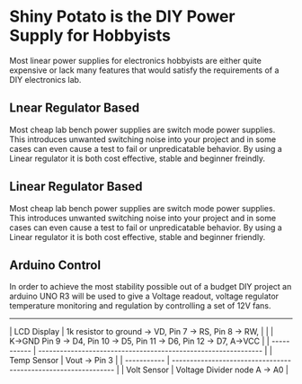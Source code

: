 # Shiny Potato is the DIY Power Supply for Hobbyists #

Most linear power supplies for electronics hobbyists are either quite expensive or lack many features that would satisfy the requirements of a DIY electronics lab.

## Lnear Regulator Based ##

Most cheap lab bench power supplies are switch mode power supplies. This introduces unwanted switching noise into your project and in some cases can even cause a test to fail or unpredicatable behavior. 
By using a Linear regulator it is both cost effective, stable and beginner freindly.

## Linear Regulator Based ##

Most cheap lab bench power supplies are switch mode power supplies. This introduces unwanted switching noise into your project and in some cases can even cause a test to fail or unpredicatable behavior. 
By using a Linear regulator it is both cost effective, stable and beginner friendly.

## Arduino Control ##

In order to achieve the most stability possible out of a budget DIY project an arduino UNO R3 will be used to give a Voltage readout, voltage regulator temperature monitoring and regulation by controlling a set of 12V fans.

_______________________________________________________________
| LCD Display | 1k resistor to ground → VD, Pin 7 → RS, Pin 8 → RW, 		   |
|             | K→GND Pin 9 → D4, Pin 10 → D5, Pin 11 → D6, Pin 12 → D7, A→VCC |
| ----------- | -------------------------------------------------------------- | 
| Temp Sensor | Vout → Pin 3                                                   |
| ----------- | -------------------------------------------------------------- | 
| Volt Sensor   | Voltage Divider node A → A0                                  | 